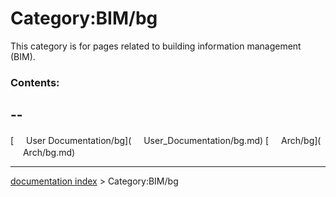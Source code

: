 # Category:BIM/bg
This category is for pages related to building information management (BIM).

### Contents:

  --
  --

[<img src="images/Property.png" style="width:16px"> User Documentation/bg](<img src="images/Property.png" style="width:16px"> User_Documentation/bg.md) [<img src="images/Property.png" style="width:16px"> Arch/bg](<img src="images/Property.png" style="width:16px"> Arch/bg.md)

---
[documentation index](../README.md) > Category:BIM/bg
